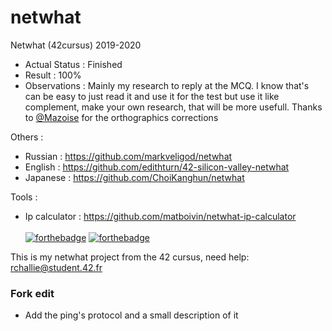 # netwhat
Netwhat (42cursus) 2019-2020

- Actual Status : Finished
- Result        : 100%
- Observations : Mainly my research to reply at the MCQ. I know that's can be easy to just read it and use it for the test but use it like complement, make your own research, that will be more usefull. Thanks to [@Mazoise](https://github.com/Mazoise) for the orthographics corrections

Others :
  - Russian : https://github.com/markveligod/netwhat
  - English : https://github.com/edithturn/42-silicon-valley-netwhat
  - Japanese : https://github.com/ChoiKanghun/netwhat
  
Tools :
  - Ip calculator : https://github.com/matboivin/netwhat-ip-calculator<br/><br/>
[![forthebadge](https://forthebadge.com/images/badges/made-with-markdown.svg)](https://forthebadge.com)
[![forthebadge](https://forthebadge.com/images/badges/built-with-love.svg)](https://forthebadge.com)

This is my netwhat project from the 42 cursus,
need help:
rchallie@student.42.fr

### Fork edit

- Add the ping's protocol and a small description of it
